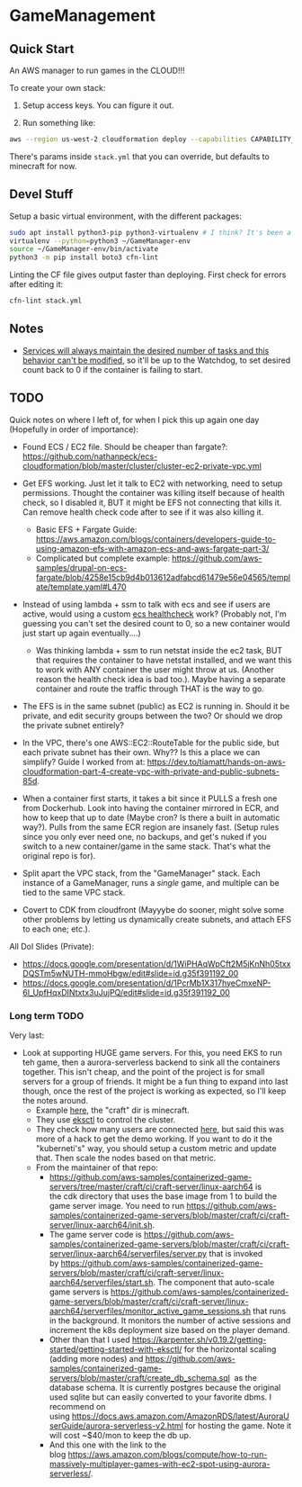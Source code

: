 # GameManagement

## Quick Start

An AWS manager to run games in the CLOUD!!!

To create your own stack:

1) Setup access keys. You can figure it out.

2) Run something like:

```bash
aws --region us-west-2 cloudformation deploy --capabilities CAPABILITY_NAMED_IAM --template-file stack.yml --stack-name STACK_NAME_HERE
```

There's params inside `stack.yml` that you can override, but defaults to minecraft for now.

## Devel Stuff

Setup a basic virtual environment, with the different packages:

```bash
sudo apt install python3-pip python3-virtualenv # I think? It's been a bit since I installed this. Don't use the (pip install virtualenv) version though
virtualenv --python=python3 ~/GameManager-env
source ~/GameManager-env/bin/activate
python3 -m pip install boto3 cfn-lint
```

Linting the CF file gives output faster than deploying. First check for errors after editing it:

```bash
cfn-lint stack.yml
```

## Notes

- [Services will always maintain the desired number of tasks and this behavior can't be modified](https://stackoverflow.com/questions/51701260/how-can-i-do-to-not-let-the-container-restart-in-aws-ecs), so it'll be up to the Watchdog, to set desired count back to 0 if the container is failing to start.

## TODO

Quick notes on where I left of, for when I pick this up again one day (Hopefully in order of importance):

- Found ECS / EC2 file. Should be cheaper than fargate?: https://github.com/nathanpeck/ecs-cloudformation/blob/master/cluster/cluster-ec2-private-vpc.yml

- Get EFS working. Just let it talk to EC2 with networking, need to setup permissions. Thought the container was killing itself because of health check, so I disabled it, BUT it might be EFS not connecting that kills it. Can remove health check code after to see if it was also killing it.
  - Basic EFS + Fargate Guide: <https://aws.amazon.com/blogs/containers/developers-guide-to-using-amazon-efs-with-amazon-ecs-and-aws-fargate-part-3/>
  - Complicated but complete example: <https://github.com/aws-samples/drupal-on-ecs-fargate/blob/4258e15cb9d4b013612adfabcd61479e56e04565/template/template.yaml#L470>

- Instead of using lambda + ssm to talk with ecs and see if users are active, would using a custom [ecs healthcheck](https://docs.aws.amazon.com/AWSCloudFormation/latest/UserGuide/aws-properties-ecs-taskdefinition-healthcheck.html) work? (Probably not, I'm guessing you can't set the desired count to 0, so a new container would just start up again eventually....)
  - Was thinking lambda + ssm to run netstat inside the ec2 task, BUT that requires the container to have netstat installed, and we want this to work with ANY container the user might throw at us. (Another reason the health check idea is bad too.). Maybe having a separate container and route the traffic through THAT is the way to go.

- The EFS is in the same subnet (public) as EC2 is running in. Should it be private, and edit security groups between the two? Or should we drop the private subnet entirely?

- In the VPC, there's one AWS::EC2::RouteTable for the public side, but each private subnet has their own. Why?? Is this a place we can simplify? Guide I worked from at: <https://dev.to/tiamatt/hands-on-aws-cloudformation-part-4-create-vpc-with-private-and-public-subnets-85d>.

- When a container first starts, it takes a bit since it PULLS a fresh one from Dockerhub. Look into having the container mirrored in ECR, and how to keep that up to date (Maybe cron? Is there a built in automatic way?). Pulls from the same ECR region are insanely fast. (Setup rules since you only ever need one, no backups, and get's nuked if you switch to a new container/game in the same stack. That's what the original repo is for).

- Split apart the VPC stack, from the "GameManager" stack. Each instance of a GameManager, runs a *single* game, and multiple can be tied to the same VPC stack.

- Covert to CDK from cloudfront (Mayyybe do sooner, might solve some other problems by letting us dynamically create subnets, and attach EFS to each one; etc.).

All DoI Slides (Private):

- <https://docs.google.com/presentation/d/1WiPHAqWpCft2M5jKnNh05txxDQSTm5wNUTH-mmoHbgw/edit#slide=id.g35f391192_00>
- <https://docs.google.com/presentation/d/1PcrMb1X317hyeCmxeNP-6l_UpfHqxDINtxtx3uJujPQ/edit#slide=id.g35f391192_00>

### Long term TODO

Very last:

- Look at supporting HUGE game servers. For this, you need EKS to run teh game, then a aurora-serverless backend to sink all the containers together. This isn't cheap, and the point of the project is for small servers for a group of friends. It might be a fun thing to expand into last though, once the rest of the project is working as expected, so I'll keep the notes around.
  - Example [here](https://github.com/aws-samples/containerized-game-servers), the "craft" dir is minecraft.
  - They use [eksctl](https://eksctl.io/) to control the cluster.
  - They check how many users are connected [here](https://github.com/aws-samples/containerized-game-servers/blob/master/craft/ci/craft-server/linux-aarch64/serverfiles/monitor_active_game_sessions.sh), but said this was more of a hack to get the demo working. If you want to do it the "kuberneti's" way, you should setup a custom metric and update that. Then scale the nodes based on that metric.
  - From the maintainer of that repo:
    - <https://github.com/aws-samples/containerized-game-servers/tree/master/craft/ci/craft-server/linux-aarch64> is the cdk directory that uses the base image from 1 to build the game server image. You need to run <https://github.com/aws-samples/containerized-game-servers/blob/master/craft/ci/craft-server/linux-aarch64/init.sh>.
    - The game server code is <https://github.com/aws-samples/containerized-game-servers/blob/master/craft/ci/craft-server/linux-aarch64/serverfiles/server.py> that is invoked by <https://github.com/aws-samples/containerized-game-servers/blob/master/craft/ci/craft-server/linux-aarch64/serverfiles/start.sh>. The component that auto-scale game servers is <https://github.com/aws-samples/containerized-game-servers/blob/master/craft/ci/craft-server/linux-aarch64/serverfiles/monitor_active_game_sessions.sh> that runs in the background. It monitors the number of active sessions and increment the k8s deployment size based on the player demand.
    - Other than that I used <https://karpenter.sh/v0.19.2/getting-started/getting-started-with-eksctl/> for the horizontal scaling (adding more nodes) and <https://github.com/aws-samples/containerized-game-servers/blob/master/craft/create_db_schema.sql>  as the database schema. It is currently postgres because the original used sqlite but can easily converted to your favorite dbms. I recommend on using <https://docs.aws.amazon.com/AmazonRDS/latest/AuroraUserGuide/aurora-serverless-v2.html> for hosting the game. Note it will cost ~$40/mon to keep the db up.
    - And this one with the link to the blog <https://aws.amazon.com/blogs/compute/how-to-run-massively-multiplayer-games-with-ec2-spot-using-aurora-serverless/>.
